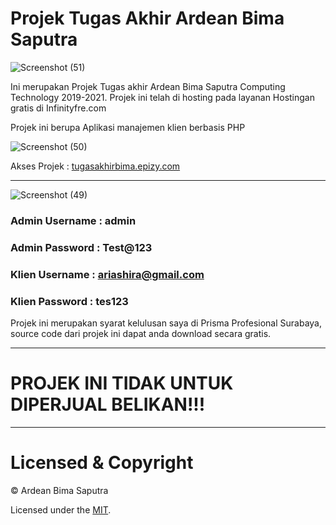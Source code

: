 # Projek Tugas Akhir Ardean Bima Saputra

![Screenshot (51)](https://user-images.githubusercontent.com/25562844/126034736-cb6de87d-65bd-46bf-a17e-18601c8b3dc6.png)


 Ini merupakan Projek Tugas akhir Ardean Bima Saputra Computing Technology 2019-2021. Projek ini telah di hosting pada layanan Hostingan gratis di Infinityfre.com
 
 Projek ini berupa Aplikasi manajemen klien berbasis PHP
 
 ![Screenshot (50)](https://user-images.githubusercontent.com/25562844/126034709-b9d44f0f-0614-4951-9fa6-ea5d6640ae37.png)

 
 Akses Projek : [tugasakhirbima.epizy.com](tugasakhirbima.epizy.com)
 
 
 ---
 
 
 ![Screenshot (49)](https://user-images.githubusercontent.com/25562844/126034670-4cf57506-bf68-40e9-858d-81deaf08687b.png)

 ### Admin Username : admin
 
 ### Admin Password : Test@123
 
 ### Klien Username : ariashira@gmail.com
 
 ### Klien Password : tes123
 
 Projek ini merupakan syarat kelulusan saya di Prisma Profesional Surabaya, source code dari projek ini dapat anda download secara gratis.
 
 ---
 
 # PROJEK INI TIDAK UNTUK DIPERJUAL BELIKAN!!!
 
 ---
 
 # Licensed & Copyright
 
 © Ardean Bima Saputra
 
 Licensed under the [MIT](LICENSE).
 

